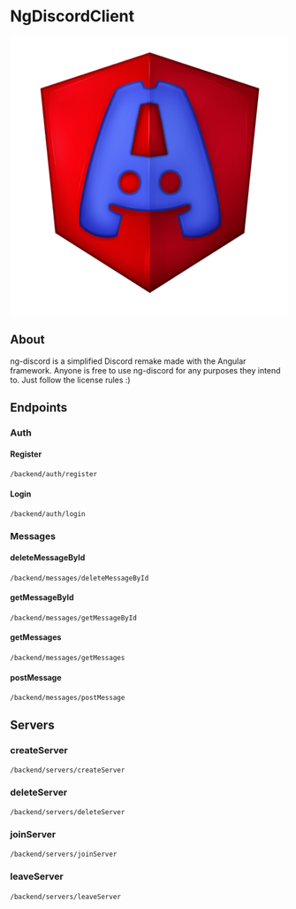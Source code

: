 # NgDiscordClient

![ng-discord-logo](src/assets/images/ADISC_LOGO4.png)

## About
ng-discord is a simplified Discord remake made with the Angular framework. Anyone is free to use ng-discord for any purposes they intend to. Just follow the license rules :)

## Endpoints

### Auth

#### Register
`/backend/auth/register`

#### Login
`/backend/auth/login`

### Messages

#### deleteMessageById
`/backend/messages/deleteMessageById`

#### getMessageById
`/backend/messages/getMessageById`

#### getMessages
`/backend/messages/getMessages`

#### postMessage
`/backend/messages/postMessage`

## Servers

### createServer
`/backend/servers/createServer`

### deleteServer
`/backend/servers/deleteServer`

### joinServer
`/backend/servers/joinServer`

### leaveServer
`/backend/servers/leaveServer`
